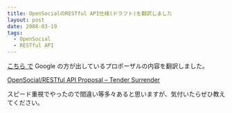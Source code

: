 ```yaml
---
title: OpenSocialのRESTful API仕様(ドラフト)を翻訳しました
layout: post
date: 2008-03-19
tags:
  - OpenSocial
  - RESTful API
---
```


[こちら
で](http://groups.google.com/group/opensocial-and-gadgets-spec/msg/87df6973a9f94fe1?) Google
の方が出しているプロポーザルの内容を翻訳しました。

[OpenSocial/RESTful API Proposal &#8211; Tender Surrender](http://devlog.agektmr.com/wiki/index.php?OpenSocial%2FRESTful%20API%20Proposal)

スピード重視でやったので間違い等多々あると思いますが、気付いたらぜひ教えてください。
